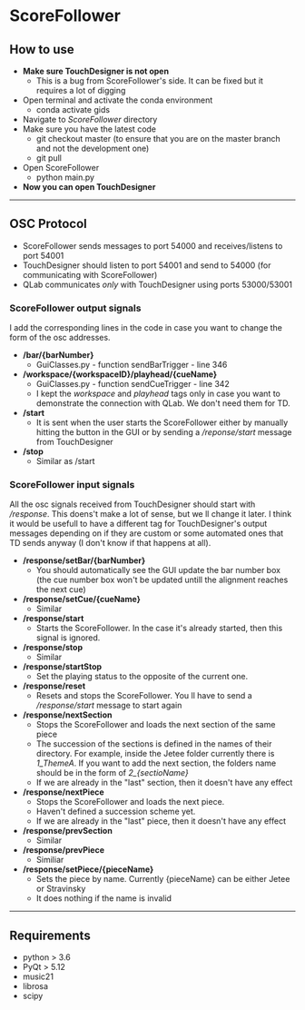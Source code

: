 # ScoreFollower

## How to use

- **Make sure TouchDesigner is not open**
    - This is a bug from ScoreFollower's side. It can be fixed but it requires a lot of digging
- Open terminal and activate the conda environment
    - conda activate gids
- Navigate to *ScoreFollower* directory 
- Make sure you have the latest code
    - git checkout master  (to ensure that you are on the master branch and not the development one)
    - git pull 
- Open ScoreFollower
    - python main.py
- **Now you can open TouchDesigner**

--- 

## OSC Protocol

- ScoreFollower sends messages to port 54000 and receives/listens to port 54001
- TouchDesigner should listen to port 54001 and send to 54000 (for communicating with ScoreFollower)
- QLab communicates *only* with TouchDesigner using ports 53000/53001

### ScoreFollower output signals

I add the corresponding lines in the code in case you want to change the form of the osc addresses.

- **/bar/{barNumber}**
    - GuiClasses.py - function sendBarTrigger - line 346
- **/workspace/{workspaceID}/playhead/{cueName}**
    - GuiClasses.py - function sendCueTrigger - line 342
    - I kept the *workspace* and *playhead* tags only in case you want to demonstrate the connection with QLab. We don't need them for TD.
- **/start**
    - It is sent when the user starts the ScoreFollower either by manually hitting the button in the GUI or by sending a */reponse/start* message from TouchDesigner
- **/stop**
    - Similar as /start

### ScoreFollower input signals
All the osc signals received from TouchDesigner should start with */response*. This doens't make a lot of sense, but we ll change it later. I think it would be usefull to have a different tag for TouchDesigner's output messages depending on if they are custom or some automated ones that TD sends anyway (I don't know if that happens at all).

- **/response/setBar/{barNumber}**
    - You should automatically see the GUI update the bar number box (the cue number box won't be updated untill the alignment reaches the next cue)
- **/response/setCue/{cueName}**
    - Similar
- **/response/start**
    - Starts the ScoreFollower. In the case it's already started, then this signal is ignored.
- **/response/stop**
    - Similar
- **/response/startStop**
    - Set the playing status to the opposite of the current one.
- **/response/reset**
    - Resets and stops the ScoreFollower. You ll have to send a */response/start* message to start again
- **/response/nextSection**
    - Stops the ScoreFollower and loads the next section of the same piece
    - The succession of the sections is defined in the names of their directory. For example, inside the Jetee folder currently there is *1_ThemeA*. If you want to add the next section, the folders name should be in the form of *2_{sectioName}*
    -  If we are already in the "last" section, then it doesn't have any effect
- **/response/nextPiece**
    - Stops the ScoreFollower and loads the next piece.
    - Haven't defined a succession scheme yet. 
    - If we are already in the "last" piece, then it doesn't have any effect
- **/response/prevSection**
    - Similar
- **/response/prevPiece**
    - Similiar
- **/response/setPiece/{pieceName}**
    - Sets the piece by name. Currently {pieceName} can be either Jetee or Stravinsky
    - It does nothing if the name is invalid

---

## Requirements
- python > 3.6
- PyQt > 5.12
- music21
- librosa
- scipy
